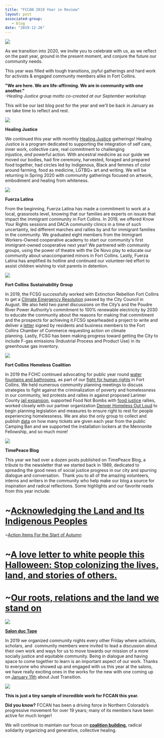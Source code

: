 ```yaml
---
title: "FCCAN 2019 Year in Review"
layout: post
associated-group:
   - blog
date: "2019-12-26"
---
```


![](/media/d10dd24d-5fc0-4e0e-a772-439e1f6c97ca.png)

As we transition into 2020, we invite you to celebrate with us, as we reflect on the past year, ground in the present moment, and conjure the future our community needs.  
  
This year was filled with tough transitions, joyful gatherings and hard work for activists & engaged community members alike in Fort Collins.

**"We are here. We are life-affirming. We are in community with one another."**  
_\-Healing Justice group motto co-created at our September workshop_

This will be our last blog post for the year and we'll be back in January as we take time to reflect and rest. 

![](/media/979cc3f9-2ab7-465e-a42f-311b135781f4.jpeg)

**Healing Justice**

We continued this year with monthly [Healing Justice](http://fccan.org/healing-justice/) gatherings! Healing Justice is a program dedicated to supporting the integration of self care, inner work, collective care, real commitment to challenging injustice, _and_ powerful action. With ancestral medicine as our guide we moved our bodies, had fire ceremony, harvested, foraged and prepared food together, had circles led by Indigenous, Black and femmes of color around farming, food as medicine, LGTBQ+ art and writing. We will be returning in Spring 2020 with community gatherings focused on artwork, embodiment and healing from whiteness.

![](/media/3b5384b8-abe7-4d2b-9dd8-93292d0242c0-1024x1024.jpg)

**Fuerza Latina**

From the beginning, Fuerza Latina has made a commitment to work at a local, grassroots level, knowing that our families are experts on issues that impact the immigrant community in Fort Collins. In 2019, we offered Know Your Rights sessions and DACA community clinics in a time of such uncertainty, led different marches and rallies by and for immigrant families in the community. We graduated eight members from the Immigrant Workers-Owned cooperative academy to start our community's first immigrant-owned cooperative next year! We partnered with community groups, using the power of theatre with the De Novo play to educate our community about unaccompanied minors in Fort Collins. Lastly, Fuerza Latina has amplified its hotline and continued our volunteer-led effort to assist children wishing to visit parents in detention.  

![](/media/06abe17b-c5ca-410e-b8ed-8cdefe1098b7-1024x768.jpg)

**Fort Collins** **Sustainability** **Group**  

In 2019, the FCSG successfully worked with Extinction Rebellion Fort Collins to get a [Climate Emergency Resolution](http://fccan.org/uncategorized/what-is-the-climate-emergency-resolution-and-why-does-it-matter-in-fort-collins/) passed by the City Council in August. We also held two panel discussions on the City’s and the Poudre River Power Authority’s commitment to 100% renewable electricity by 2030 to educate the community about the reasons for making that commitment and the prospects for achieving it.FCSG spearheaded a project to write and deliver a [letter](http://fcsg.fccan.org/soapbox17jan09) signed by residents and business members to the Fort Collins Chamber of Commerce requesting action on climate planning. Lastly, FCSG has been making progress toward getting the City to include F-gas emissions (Industrial Process and Product Use) in its greenhouse gas inventory. 

![](/media/11f87617-fbce-443b-8368-e79ea97b3b1b.png)

**Fort Collins** **Homeless** **Coalition**

In 2019 the FCHC continued advocating for public year round [water fountains and bathrooms](http://fccan.org/uncategorized/public-drinking-fountains-and-bathrooms-a-human-right/), as part of our [fight for human rights](http://fccan.org/fchc/bathrooms-water-and-justice/) in Fort Collins. We held numerous community planning meetings to discuss strategies to fight against the criminalization of poverty and homelessness in our community, led protests and rallies in against proposed Larimer County [jail expansion](http://fccan.org/uncategorized/community-accountability-and-the-proposed-larimer-county-jail-expansion/), supported Food Not Bombs with [food justice](http://fccan.org/uncategorized/fighting-for-food-justice-in-fort-collins/) rallies, worked closely with our partner organization [Denver Homeless Out Loud](https://denverhomelessoutloud.org/) to begin planning legislation and measures to ensure right to rest for people experiencing homelessness. We are also the only group to collect and publish [data](http://fccan.org/wp-content/uploads/2018/04/Camping-ord-data.pdf) on how many tickets are given each year from the public Camping Ban and we supported the installation lockers at the Mennonite Fellowship, and so much more! 

![](/media/4ec0d176-a17f-4a87-8a7e-0380d6b3d8e8-1024x768.jpg)

**TimePeace Blog**

This year we had over a dozen posts published on TimePeace Blog, a tribute to the newsletter that we started back in 1989, dedicated to spreading the good news of social justice progress in our city and spurring dialogue and conversation.  Thank you to all of the amazing volunteers, interns and writers in the community who help make our blog a source for inspiration and radical reflections. Some highlights and our favorite reads from this year include:  

# ~[Acknowledging the Land and Its Indigenous Peoples](http://fccan.org/uncategorized/acknowledging-the-land-and-its-indigenous-peoples/)  
  
~[Action Items For the Start of Autumn](http://fccan.org/uncategorized/action-items-for-the-start-of-autumn/)

# ~[A love letter to white people this Halloween: Stop colonizing the lives, land, and stories of others.](http://fccan.org/uncategorized/a-love-letter-to-white-people-this-halloween-stop-colonizing-the-lives-land-and-stories-of-others/)

# ~[Our roots, relations and the land we stand on](http://fccan.org/uncategorized/our-roots-relations-and-the-land-we-stand-on/)

![](/media/b8f267dc-6d27-41f6-b676-1771823ef7f8.png)

**[Salon duc Tape](http://fccan.org/salon-duc-tape/)**

In 2019 we organized community nights every other Friday where activists, scholars, and  community members were invited to lead a discussion about their own work and ways for us to move towards our mission of a more socially justice and equitable community. Being in dialogue and having space to come together to learn is an important aspect of our work. Thanks to everyone who showed up and engaged with us this year at the salons, we have really exciting ones in the works for the new with one coming up on [January 11th](http://fccan.org/event/salon-duc-tape-just-transition/?instance_id=698) about Just Transition. 

![](/media/0685bd50-5845-4c21-9a08-34e9f0307d08-1024x768.jpg)

**This is just a tiny sample of incredible work for FCCAN this year.**

**Did you know?** FCCAN has been a driving force in Northern Colorado’s progressive movement for over 19 years; many of its members have been active for much longer!  
  
We will continue to maintain our focus on **[coalition building](http://fccan.org/affiliates/),** radical solidarity organizing and generative, collective healing.
